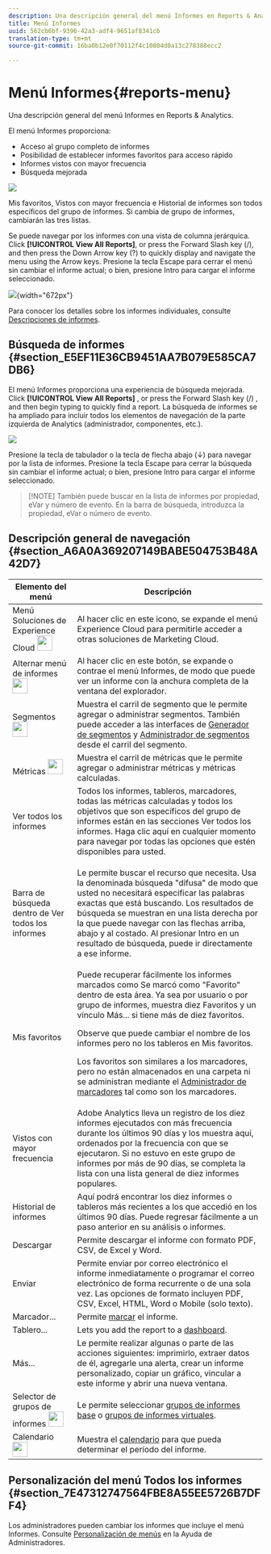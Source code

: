 ```yaml
---
description: Una descripción general del menú Informes en Reports & Analytics.
title: Menú Informes
uuid: 562cb6bf-9396-42a3-adf4-9651af8341cb
translation-type: tm+mt
source-git-commit: 16ba0b12e0f70112f4c10804d0a13c278388ecc2

---
```



# Menú Informes{#reports-menu}

Una descripción general del menú Informes en Reports &amp; Analytics.

El menú Informes proporciona:

* Acceso al grupo completo de informes
* Posibilidad de establecer informes favoritos para acceso rápido
* Informes vistos con mayor frecuencia
* Búsqueda mejorada

![](assets/menu-mainnav.png)

Mis favoritos, Vistos con mayor frecuencia e Historial de informes son todos específicos del grupo de informes. Si cambia de grupo de informes, cambiarán las tres listas.

Se puede navegar por los informes con una vista de columna jerárquica. Click **[!UICONTROL View All Reports]**, or press the Forward Slash key (/), and then press the Down Arrow key (?) to quickly display and navigate the menu using the Arrow keys. Presione la tecla Escape para cerrar el menú sin cambiar el informe actual; o bien, presione Intro para cargar el informe seleccionado.

![](assets/reports-landing.png){width="672px"}

Para conocer los detalles sobre los informes individuales, consulte [Descripciones de informes](https://marketing.adobe.com/resources/help/en_US/reference/reports_descriptions.html).

## Búsqueda de informes {#section_E5EF11E36CB9451AA7B079E585CA7DB6}

El menú Informes proporciona una experiencia de búsqueda mejorada. Click **[!UICONTROL View All Reports]** , or press the Forward Slash key (/) , and then begin typing to quickly find a report. La búsqueda de informes se ha ampliado para incluir todos los elementos de navegación de la parte izquierda de Analytics (administrador, componentes, etc.).

![](assets/menu-search.png)

Presione la tecla de tabulador o la tecla de flecha abajo (↓) para navegar por la lista de informes. Presione la tecla Escape para cerrar la búsqueda sin cambiar el informe actual; o bien, presione Intro para cargar el informe seleccionado.

> [!NOTE] También puede buscar en la lista de informes por propiedad, eVar y número de evento. En la barra de búsqueda, introduzca la propiedad, eVar o número de evento.

## Descripción general de navegación {#section_A6A0A369207149BABE504753B48A42D7}

<table id="table_3BA295966BBC4C94ABDC3718D1894698"> 
 <thead> 
  <tr> 
   <th colname="col1" class="entry"> Elemento del menú </th> 
   <th colname="col2" class="entry"> Descripción </th> 
  </tr>
 </thead>
 <tbody> 
  <tr> 
   <td colname="col1">Menú Soluciones de Experience Cloud <img placement="inline"  src="assets/mc-icon.png" width="30px" id="image_B75D0F6991F74389A77068D999C9A910" /> </td> 
   <td colname="col2"> Al hacer clic en este icono, se expande el menú Experience Cloud para permitirle acceder a otras soluciones de Marketing Cloud. </td> 
  </tr> 
  <tr> 
   <td colname="col1">Alternar menú de informes <img placement="inline"  src="assets/toggle_icon.png" id="image_32296B71E82C4694821D99867305F5FE" width="30px" /> </td> 
   <td colname="col2"> Al hacer clic en este botón, se expande o contrae el menú Informes, de modo que puede ver un informe con la anchura completa de la ventana del explorador. </td> 
  </tr> 
  <tr> 
   <td colname="col1"><span class="uicontrol">Segmentos <img placement="inline"  src="assets/segment_icon.png" width="30px" id="image_6BF461356C8640EA8E93B74092320E91" /></span> </td> 
   <td colname="col2">Muestra el carril de segmento que le permite agregar o administrar segmentos. También puede acceder a las interfaces de <a href="https://marketing.adobe.com/resources/help/en_US/analytics/segment/seg_build_ui.html"  >Generador de segmentos</a> y <a href="https://marketing.adobe.com/resources/help/en_US/analytics/segment/seg_manage.html"  >Administrador de segmentos</a> desde el carril del segmento. </td> 
  </tr> 
  <tr> 
   <td colname="col1"><span class="uicontrol">Métricas <img placement="inline"  src="assets/metrics_icon.png" width="30px" id="image_88620CB8A9CC4BC3BE4CE30BDA727512" /></span> </td> 
   <td colname="col2"> Muestra el carril de métricas que le permite agregar o administrar métricas y métricas calculadas. </td> 
  </tr> 
  <tr> 
   <td colname="col1"><span class="uicontrol"> Ver todos los informes</span> </td> 
   <td colname="col2">Todos los informes, tableros, marcadores, todas las métricas calculadas y todos los objetivos que son específicos del grupo de informes están en las secciones <span class="uicontrol">Ver todos los informes</span>. Haga clic aquí en cualquier momento para navegar por todas las opciones que estén disponibles para usted. </td> 
  </tr> 
  <tr> 
   <td colname="col1">Barra de búsqueda dentro de <span class="uicontrol">Ver todos los informes</span> </td> 
   <td colname="col2"> <p> Le permite buscar el recurso que necesita. Usa la denominada búsqueda "difusa" de modo que usted no necesitará especificar las palabras exactas que está buscando. Los resultados de búsqueda se muestran en una lista derecha por la que puede navegar con las flechas arriba, abajo y al costado. Al presionar <span class="uicontrol">Intro</span> en un resultado de búsqueda, puede ir directamente a ese informe. </p> </td> 
  </tr> 
  <tr> 
   <td colname="col1"><span class="uicontrol">Mis favoritos</span> </td> 
   <td colname="col2">Puede recuperar fácilmente los informes marcados como <span class="uicontrol">Se marcó como "Favorito"</span> dentro de esta área. Ya sea por usuario o por grupo de informes, muestra diez Favoritos y un vínculo <span class="uicontrol">Más...</span> si tiene más de diez favoritos. <p>Observe que puede cambiar el nombre de los informes pero no los tableros en Mis favoritos. </p> <p>Los favoritos son similares a los marcadores, pero no están almacenados en una carpeta ni se administran mediante el <a href="/help/analyze/reports-analytics/bookmarks.md"  > Administrador de marcadores</a> tal como son los marcadores. </p> </td> 
  </tr> 
  <tr> 
   <td colname="col1"><span class="uicontrol"> Vistos con mayor frecuencia</span> </td> 
   <td colname="col2"> Adobe Analytics lleva un registro de los diez informes ejecutados con más frecuencia durante los últimos 90 días y los muestra aquí, ordenados por la frecuencia con que se ejecutaron. Si no estuvo en este grupo de informes por más de 90 días, se completa la lista con una lista general de diez informes populares. </td> 
  </tr> 
  <tr> 
   <td colname="col1"><span class="uicontrol"> Historial de informes</span> </td> 
   <td colname="col2"> Aquí podrá encontrar los diez informes o tableros más recientes a los que accedió en los últimos 90 días. Puede regresar fácilmente a un paso anterior en su análisis o informes. </td> 
  </tr> 
  <tr> 
   <td colname="col1"><span class="uicontrol"> Descargar</span> </td> 
   <td colname="col2">Permite descargar el informe con formato PDF, CSV, de Excel y Word. </td> 
  </tr> 
  <tr> 
   <td colname="col1"><span class="uicontrol"> Enviar</span> </td> 
   <td colname="col2">Permite enviar por correo electrónico el informe inmediatamente o programar el correo electrónico de forma recurrente o de una sola vez. Las opciones de formato incluyen PDF, CSV, Excel, HTML, Word o Mobile (solo texto).</td> 
  </tr> 
  <tr> 
   <td colname="col1"><span class="uicontrol"> Marcador...</span> </td> 
   <td colname="col2">Permite <a href="/help/analyze/reports-analytics/bookmarks.md"  > marcar</a> el informe. </td> 
  </tr> 
  <tr> 
   <td colname="col1"><span class="uicontrol"> Tablero</span>... </td> 
   <td colname="col2">Lets you add the report to a <a href="/help/analyze/reports-analytics/dashboard.md"  > dashboard</a>. </td> 
  </tr> 
  <tr> 
   <td colname="col1"><span class="uicontrol"> Más...</span> </td> 
   <td colname="col2"> Le permite realizar algunas o parte de las acciones siguientes: imprimirlo, extraer datos de él, agregarle una alerta, crear un informe personalizado, copiar un gráfico, vincular a este informe y abrir una nueva ventana. </td> 
  </tr> 
  <tr> 
   <td colname="col1">Selector de grupos de informes <img placement="inline"  src="assets/report-suite-selector.png" width="30px" id="image_9F64944D46574B2AA38D81A7C82C4AC4" /> </td> 
   <td colname="col2">Le permite seleccionar <a href="https://marketing.adobe.com/resources/help/en_US/reference/report_suites_admin.html"  >grupos de informes base</a> o <a href="https://marketing.adobe.com/resources/help/en_US/reference/virtual-report-suites.html"  >grupos de informes virtuales</a>. </td> 
  </tr> 
  <tr> 
   <td colname="col1">Calendario <img placement="inline"  src="assets/calendar-icon.png" width="30px" id="image_C5E4F87F964C4C3E98496D38A1123502" /> </td> 
   <td colname="col2">Muestra el <a href="/help/analyze/reports-analytics/overview/report-overview.md#section_8C6C4AD84D9043E8ABD53FF8F645AAB1"  >calendario</a> para que pueda determinar el período del informe. </td> 
  </tr> 
 </tbody> 
</table>

## Personalización del menú Todos los informes {#section_7E47312747564FBE8A55EE5726B7DFF4}

Los administradores pueden cambiar los informes que incluye el menú Informes. Consulte [Personalización de menús](https://marketing.adobe.com/resources/help/en_US/reference/customize_menus.html) en la Ayuda de Administradores.
